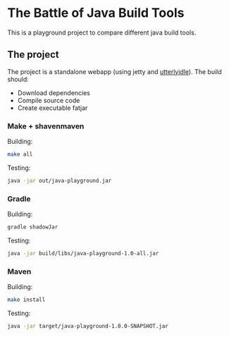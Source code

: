 # The Battle of Java Build Tools

This is a playground project to compare different java build tools.

## The project

The project is a standalone webapp (using jetty and [utterlyidle](https://github.com/bodar/utterlyidle)). The build should:

* Download dependencies
* Compile source code
* Create executable fatjar

### Make + shavenmaven

Building:
```bash
make all
```

Testing:
```bash
java -jar out/java-playground.jar
```

### Gradle

Building:
```bash
gradle shadowJar
```

Testing:
```bash
java -jar build/libs/java-playground-1.0-all.jar
```

### Maven

Building:
```bash
make install
```

Testing:
```bash
java -jar target/java-playground-1.0.0-SNAPSHOT.jar
```
